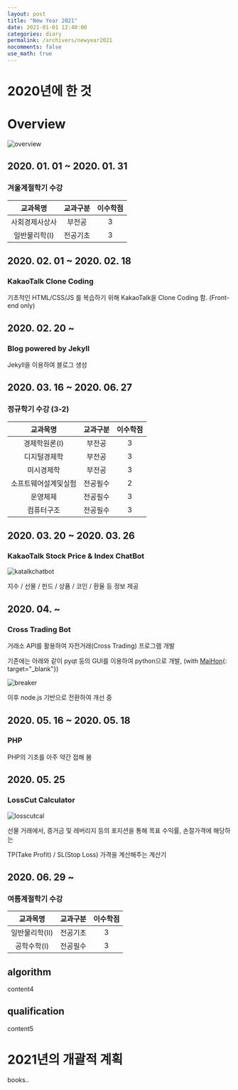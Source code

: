 ```yaml
---
layout: post
title: "New Year 2021"
date: 2021-01-01 12:40:00
categories: diary
permalink: /archivers/newyear2021
nocomments: false
use_math: true
---
```


# 2020년에 한 것

<!-- ![air1](/assets/posts/2020-04-01-aircon/air1.JPG) -->

<!-- ![air2](/assets/posts/2020-04-01-aircon/air2.JPG){: width="500" height="500"} -->



# Overview

![overview](/assets/posts/2021-01-01-newYear2021/2020github.png)

## 2020. 01. 01 ~  2020. 01. 31

### 겨울계절학기 수강

|교과목명|교과구분|이수학점|
|:---:|:---:|:---:|
|사회경제사상사|부전공|3|
|일반물리학(I)|전공기초|3|

## 2020. 02. 01 ~ 2020. 02. 18

### KakaoTalk Clone Coding

기초적인 HTML/CSS/JS 를 복습하기 위해 KakaoTalk을 Clone Coding 함. (Front-end only)

## 2020. 02. 20 ~

### Blog powered by Jekyll

Jekyll을 이용하여 블로그 생성

## 2020. 03. 16 ~ 2020. 06. 27

### 정규학기 수강 (3-2)

|교과목명|교과구분|이수학점|
|:---:|:---:|:---:|
|경제학원론(I)|부전공|3|
|디지털경제학|부전공|3|
|미시경제학|부전공|3|
|소프트웨어설계및실험|전공필수|2|
|운영체제|전공필수|3|
|컴퓨터구조|전공필수|3|

## 2020. 03. 20 ~ 2020. 03. 26

### KakaoTalk Stock Price & Index ChatBot

![katalkchatbot](/assets/posts/2021-01-01-newYear2021/katalkchatbot.png)

지수 / 선물 / 펀드 / 상품 / 코인 / 환율 등 정보 제공

## 2020. 04. ~

### Cross Trading Bot

거래소 API를 활용하여 자전거래(Cross Trading) 프로그램 개발

기존에는 아래와 같이 pyqt 등의 GUI를 이용하여 python으로 개발, (with [MaiHon](https://github.com/MaiHon){: target="\_blank"})

![breaker](/assets/posts/2021-01-01-newYear2021/breaker.png)

이후 node.js 기반으로 전환하여 개선 중

## 2020. 05. 16 ~ 2020. 05. 18

### PHP

PHP의 기초를 아주 약간 접해 봄

## 2020. 05. 25

### LossCut Calculator

![losscutcal](/assets/posts/2021-01-01-newYear2021/losscut.png)

선물 거래에서, 증거금 및 레버리지 등의 포지션을 통해 목표 수익률, 손절가격에 해당하는

TP(Take Profit) / SL(Stop Loss) 가격을 계산해주는 계산기

## 2020. 06. 29 ~

### 여름계절학기 수강

|교과목명|교과구분|이수학점|
|:---:|:---:|:---:|
|일반물리학(II)|전공기초|3|
|공학수학(I)|전공필수|3|

## algorithm

content4

## qualification

content5

# 2021년의 개괄적 계획

books..
